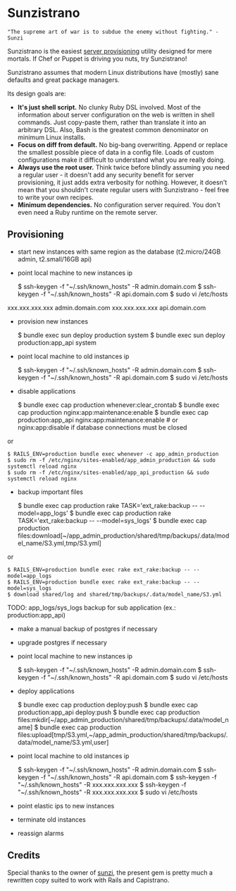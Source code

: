 Sunzistrano
===========

```
"The supreme art of war is to subdue the enemy without fighting." - Sunzi
```

Sunzistrano is the easiest [server provisioning](http://en.wikipedia.org/wiki/Provisioning#Server_provisioning) utility designed for mere mortals. If Chef or Puppet is driving you nuts, try Sunzistrano!

Sunzistrano assumes that modern Linux distributions have (mostly) sane defaults and great package managers.

Its design goals are:

* **It's just shell script.** No clunky Ruby DSL involved. Most of the information about server configuration on the web is written in shell commands. Just copy-paste them, rather than translate it into an arbitrary DSL. Also, Bash is the greatest common denominator on minimum Linux installs.
* **Focus on diff from default.** No big-bang overwriting. Append or replace the smallest possible piece of data in a config file. Loads of custom configurations make it difficult to understand what you are really doing.
* **Always use the root user.** Think twice before blindly assuming you need a regular user - it doesn't add any security benefit for server provisioning, it just adds extra verbosity for nothing. However, it doesn't mean that you shouldn't create regular users with Sunzistrano - feel free to write your own recipes.
* **Minimum dependencies.** No configuration server required. You don't even need a Ruby runtime on the remote server.

Provisioning
------------

* start new instances with same region as the database (t2.micro/24GB admin, t2.small/16GB api)

* point local machine to new instances ip

    $ ssh-keygen -f "~/.ssh/known_hosts" -R admin.domain.com
    $ ssh-keygen -f "~/.ssh/known_hosts" -R api.domain.com
    $ sudo vi /etc/hosts

xxx.xxx.xxx.xxx admin.domain.com
xxx.xxx.xxx.xxx api.domain.com

* provision new instances

    $ bundle exec sun deploy production system
    $ bundle exec sun deploy production:app_api system

* point local machine to old instances ip

    $ ssh-keygen -f "~/.ssh/known_hosts" -R admin.domain.com
    $ ssh-keygen -f "~/.ssh/known_hosts" -R api.domain.com
    $ sudo vi /etc/hosts

* disable applications

    $ bundle exec cap production whenever:clear_crontab
    $ bundle exec cap production nginx:app:maintenance:enable
    $ bundle exec cap production:app_api nginx:app:maintenance:enable # or nginx:app:disable if database connections must be closed

or

    $ RAILS_ENV=production bundle exec whenever -c app_admin_production
    $ sudo rm -f /etc/nginx/sites-enabled/app_admin_production && sudo systemctl reload nginx
    $ sudo rm -f /etc/nginx/sites-enabled/app_api_production && sudo systemctl reload nginx

* backup important files

    $ bundle exec cap production rake TASK='ext_rake:backup -- --model=app_logs'
    $ bundle exec cap production rake TASK='ext_rake:backup -- --model=sys_logs'
    $ bundle exec cap production files:download[~/app_admin_production/shared/tmp/backups/.data/model_name/S3.yml,tmp/S3.yml]

or

    $ RAILS_ENV=production bundle exec rake ext_rake:backup -- --model=app_logs
    $ RAILS_ENV=production bundle exec rake ext_rake:backup -- --model=sys_logs
    $ download shared/log and shared/tmp/backups/.data/model_name/S3.yml

TODO: app_logs/sys_logs backup for sub application (ex.: production:app_api)
* make a manual backup of postgres if necessary
* upgrade postgres if necessary

* point local machine to new instances ip

    $ ssh-keygen -f "~/.ssh/known_hosts" -R admin.domain.com
    $ ssh-keygen -f "~/.ssh/known_hosts" -R api.domain.com
    $ sudo vi /etc/hosts

* deploy applications

    $ bundle exec cap production deploy:push
    $ bundle exec cap production:app_api deploy:push
    $ bundle exec cap production files:mkdir[~/app_admin_production/shared/tmp/backups/.data/model_name]
    $ bundle exec cap production files:upload[tmp/S3.yml,~/app_admin_production/shared/tmp/backups/.data/model_name/S3.yml,user]

* point local machine to old instances ip

    $ ssh-keygen -f "~/.ssh/known_hosts" -R admin.domain.com
    $ ssh-keygen -f "~/.ssh/known_hosts" -R api.domain.com
    $ ssh-keygen -f "~/.ssh/known_hosts" -R xxx.xxx.xxx.xxx
    $ ssh-keygen -f "~/.ssh/known_hosts" -R xxx.xxx.xxx.xxx
    $ sudo vi /etc/hosts

* point elastic ips to new instances
* terminate old instances
* reassign alarms

Credits
-------

Special thanks to the owner of [sunzi](https://github.com/kenn/sunzi), the present gem is pretty much a rewritten copy suited to work with Rails and Capistrano.
